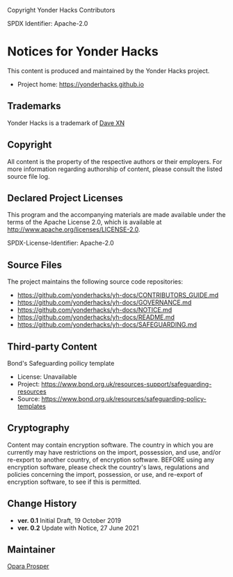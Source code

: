 Copyright Yonder Hacks Contributors

SPDX Identifier: Apache-2.0

# Notices for Yonder Hacks

This content is produced and maintained by the Yonder Hacks project.

* Project home: https://yonderhacks.github.io

## Trademarks

Yonder Hacks is a trademark of [Dave XN](https://github.io/davidconoh/)

## Copyright

All content is the property of the respective authors or their employers. For
more information regarding authorship of content, please consult the listed
source file log.

## Declared Project Licenses

This program and the accompanying materials are made available under the
terms of the Apache License 2.0, which is available at
http://www.apache.org/licenses/LICENSE-2.0.

SPDX-License-Identifier: Apache-2.0

## Source Files

The project maintains the following source code repositories:

* https://github.com/yonderhacks/yh-docs/CONTRIBUTORS_GUIDE.md
* https://github.com/yonderhacks/yh-docs/GOVERNANCE.md
* https://github.com/yonderhacks/yh-docs/NOTICE.md
* https://github.com/yonderhacks/yh-docs/README.md
* https://github.com/yonderhacks/yh-docs/SAFEGUARDING.md

## Third-party Content

Bond's Safeguarding poilicy template

* License: Unavailable
* Project: https://www.bond.org.uk/resources-support/safeguarding-resources
* Source: https://www.bond.org.uk/resources/safeguarding-policy-templates

## Cryptography

Content may contain encryption software. The country in which you are currently
may have restrictions on the import, possession, and use, and/or re-export to
another country, of encryption software. BEFORE using any encryption software,
please check the country's laws, regulations and policies concerning the import,
possession, or use, and re-export of encryption software, to see if this is
permitted.

## Change History

- **ver. 0.1** Initial Draft, 19 October 2019
- **ver. 0.2** Update with Notice, 27 June 2021

## Maintainer

[Opara Prosper](https://github.com/kodekage)